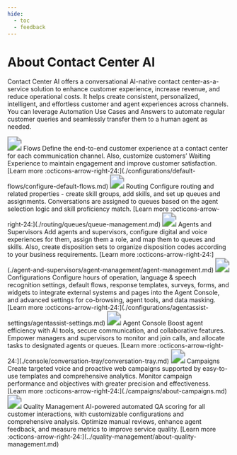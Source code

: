 ```yaml
---
hide:
  - toc
  - feedback
---
```

# About Contact Center AI
Contact Center AI offers a conversational AI-native contact center-as-a-service solution to enhance customer experience, increase revenue, and reduce operational costs. It helps create consistent, personalized, intelligent, and effortless customer and agent experiences across channels. You can leverage Automation Use Cases and Answers to automate regular customer queries and seamlessly transfer them to a human agent as needed.

<kr-grid type="g2">
    <kr-grid-item>
        <img src="../images/sa-unified-dataflow.svg" style="zoom:200%;"></img>
        <kr-grid-title>Flows</kr-grid-title>
        <kr-grid-desc>Define the end-to-end customer experience at a contact center for each communication channel. Also, customize customers’ Waiting Experience to maintain engagement and improve customer satisfaction.</kr-grid-desc>
        [Learn more :octicons-arrow-right-24:](./configurations/default-flows/configure-default-flows.md)
    </kr-grid-item>
    <kr-grid-item>
        <img src="../images/sa-unified-reverse-right.svg" style="zoom:200%;"></img>
        <kr-grid-title>Routing</kr-grid-title>
        <kr-grid-desc>Configure routing and related properties - create skill groups, add skills, and set up queues and assignments. Conversations are assigned to queues based on the agent selection logic and skill proficiency match.</kr-grid-desc>
        [Learn more :octicons-arrow-right-24:](./routing/queues/queue-management.md)
    </kr-grid-item>
    <kr-grid-item>
        <img src="../images/sa-unified-users.svg" style="zoom:200%;"></img>
        <kr-grid-title>Agents and Supervisors</kr-grid-title>
        <kr-grid-desc>Add agents and supervisors, configure digital and voice experiences for them, assign them a role, and map them to queues and skills. Also, create disposition sets to organize disposition codes according to your business requirements.</kr-grid-desc>
        [Learn more :octicons-arrow-right-24:](./agent-and-supervisors/agent-management/agent-management.md)
    </kr-grid-item>           
    <kr-grid-item>
        <img src="../images/sa-unified-configurations.svg" style="zoom:200%;"></img>
        <kr-grid-title>Configurations</kr-grid-title>
        <kr-grid-desc>Configure hours of operation, language & speech recognition settings, default flows, response templates, surveys, forms, and widgets to integrate external systems and pages into the Agent Console, and advanced settings for co-browsing, agent tools, and data masking.</kr-grid-desc>
        [Learn more :octicons-arrow-right-24:](./configurations/agentassist-settings/agentassist-settings.md)
    </kr-grid-item>
    <kr-grid-item>
        <img src="../images/sa-agent-console.svg" style="zoom:200%;"></img>
        <kr-grid-title>Agent Console</kr-grid-title>
        <kr-grid-desc>Boost agent efficiency with AI tools, secure communication, and collaborative features. Empower managers and supervisors to monitor and join calls, and allocate tasks to designated agents or queues.</kr-grid-desc>
        [Learn more :octicons-arrow-right-24:](./console/conversation-tray/conversation-tray.md)
    </kr-grid-item>
    <kr-grid-item>
        <img src="../images/campaigns.svg" style="zoom:200%;"></img>
        <kr-grid-title>Campaigns</kr-grid-title>
        <kr-grid-desc>Create targeted voice and proactive web campaigns supported by easy-to-use templates and comprehensive analytics. Monitor campaign performance and objectives with greater precision and effectiveness.</kr-grid-desc>
        [Learn more :octicons-arrow-right-24:](./campaigns/about-campaigns.md)
    </kr-grid-item>
    <kr-grid-item>
        <img src="../images/qm.svg" style="zoom:200%;"></img>
        <kr-grid-title>Quality Management</kr-grid-title>
        <kr-grid-desc>AI-powered automated QA scoring for all customer interactions, with customizable configurations and comprehensive analysis. Optimize manual reviews, enhance agent feedback, and measure metrics to improve service quality.</kr-grid-desc>
        [Learn more :octicons-arrow-right-24:](../quality-management/about-quality-management.md)
    </kr-grid-item>            
</kr-grid>